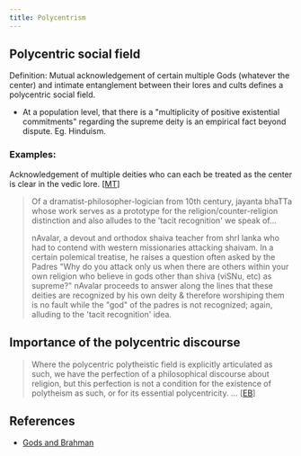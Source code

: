 ```yaml
---
title: Polycentrism
---
```


## Polycentric social field
Definition: Mutual acknowledgement of certain multiple Gods (whatever the center) and intimate entanglement between their lores and cults defines a polycentric social field.

- At a population level, that there is a "multiplicity of positive existential commitments" regarding the supreme deity is an empirical fact beyond dispute. Eg. Hinduism.

### Examples:
Acknowledgement of multiple deities who can each be treated as the center is clear in the vedic lore. \[[MT](http://indiafacts.org/polycentrism-many-one-problem-roots-yoga/#.VF0zlBFGjUZ)\]

> Of a dramatist-philosopher-logician from 10th century, jayanta bhaTTa whose work serves as a prototype for the religion/counter-religion distinction and also alludes to the 'tacit recognition' we speak of...
>
> nAvalar, a devout and orthodox shaiva teacher from shrI lanka who had to contend with western missionaries attacking shaivam. In a certain polemical treatise, he raises a question often asked by the Padres  "Why do you attack only us when there are others within your own religion who believe in gods other than shiva (viSNu, etc) as supreme?" nAvalar proceeds to answer along the lines that these deities are recognized by his own deity & therefore worshiping them is no fault while the "god" of the padres is not recognized; again, alluding to the 'tacit recognition' idea.

## Importance of the polycentric discourse
> Where the polycentric polytheistic field is explicitly articulated as such, we have the perfection of a philosophical discourse about religion, but this perfection is not a condition for the existence of polytheism as such, or for its essential polycentricity. … \[[EB](https://endymions-bower.dreamwidth.org/56736.html)\]

## References
- [Gods and Brahman](https://www.indictoday.com/research/the-gods-and-brahman/)
